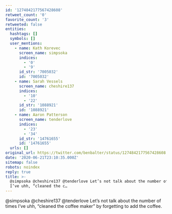 ```yaml
---
id: '1274842177567428608'
retweet_count: '0'
favorite_count: '3'
retweeted: false
entities:
  hashtags: []
  symbols: []
  user_mentions:
    - name: Kath Korevec
      screen_name: simpsoka
      indices:
        - '0'
        - '9'
      id_str: '7005032'
      id: '7005032'
    - name: Sarah Vessels
      screen_name: cheshire137
      indices:
        - '10'
        - '22'
      id_str: '1088921'
      id: '1088921'
    - name: Aaron Patterson
      screen_name: tenderlove
      indices:
        - '23'
        - '34'
      id_str: '14761655'
      id: '14761655'
  urls: []
original_url: https://twitter.com/benbalter/status/1274842177567428608
date: '2020-06-21T23:10:35.000Z'
sitemap: false
robots: noindex
reply: true
title: >-
  @simpsoka @cheshire137 @tenderlove Let’s not talk about the number of times
  I’ve uhh, “cleaned the c…
---
```


@simpsoka @cheshire137 @tenderlove Let’s not talk about the number of times I’ve uhh, “cleaned the coffee maker” by forgetting to add the coffee.